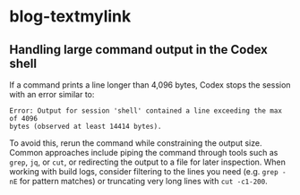 # blog-textmylink

## Handling large command output in the Codex shell

If a command prints a line longer than 4,096 bytes, Codex stops the session
with an error similar to:

```
Error: Output for session 'shell' contained a line exceeding the max of 4096
bytes (observed at least 14414 bytes).
```

To avoid this, rerun the command while constraining the output size. Common
approaches include piping the command through tools such as `grep`, `jq`, or
`cut`, or redirecting the output to a file for later inspection. When working
with build logs, consider filtering to the lines you need (e.g. `grep -nE` for
pattern matches) or truncating very long lines with `cut -c1-200`.
